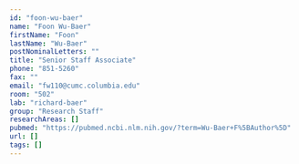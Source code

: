```yaml
---
id: "foon-wu-baer"
name: "Foon Wu-Baer"
firstName: "Foon"
lastName: "Wu-Baer"
postNominalLetters: ""
title: "Senior Staff Associate"
phone: "851-5260"
fax: ""
email: "fw110@cumc.columbia.edu"
room: "502"
lab: "richard-baer"
group: "Research Staff"
researchAreas: []
pubmed: "https://pubmed.ncbi.nlm.nih.gov/?term=Wu-Baer+F%5BAuthor%5D"
url: []
tags: []
---
```

